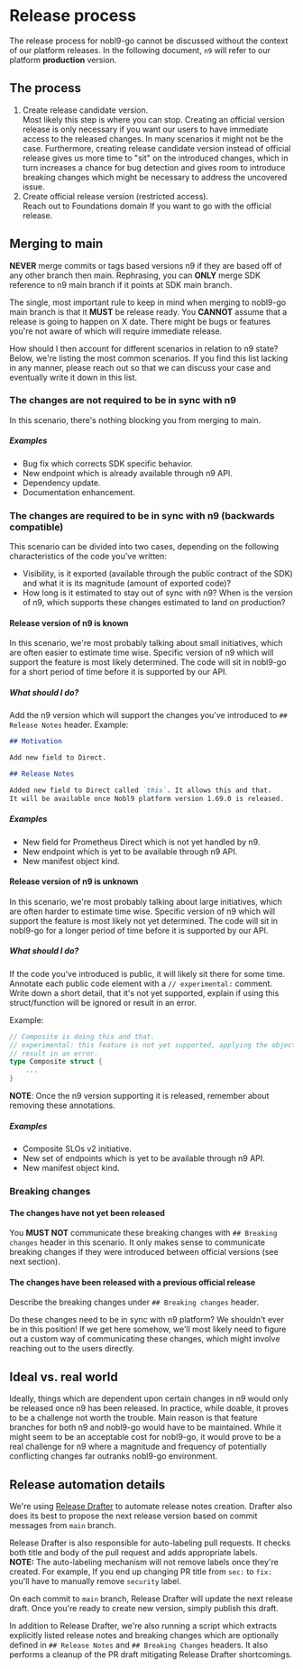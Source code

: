 # Release process

The release process for nobl9-go cannot be discussed without the context of
our platform releases. In the following document, `n9` will refer to our
platform **production** version.

## The process

1. Create release candidate version. \
  Most likely this step is where you can stop.
  Creating an official version release is only necessary if you want our users
  to have immediate access to the released changes.
  In many scenarios it might not be the case.
  Furthermore, creating release candidate version instead of official release
  gives us more time to "sit" on the introduced changes, which in turn
  increases a chance for bug detection and gives room to introduce breaking
  changes which might be necessary to address the uncovered issue.
2. Create official release version (restricted access). \
  Reach out to Foundations domain If you want to go with the official release.

## Merging to main

**NEVER** merge commits or tags based versions n9 if they are based off of any
other branch then main. Rephrasing, you can **ONLY** merge SDK reference to n9
main branch if it points at SDK main branch.

The single, most important rule to keep in mind when merging to nobl9-go main
branch is that it **MUST** be release ready. You **CANNOT** assume that
a release is going to happen on X date. There might be bugs or features you're
not aware of which will require immediate release.

How should I then account for different scenarios in relation to n9 state?
Below, we're listing the most common scenarios.
If you find this list lacking in any manner, please reach out so that we can
discuss your case and eventually write it down in this list.

### The changes are not required to be in sync with n9

In this scenario, there's nothing blocking you from merging to main.

<!-- markdownlint-disable-next-line MD001 -->
##### Examples

- Bug fix which corrects SDK specific behavior.
- New endpoint which is already available through n9 API.
- Dependency update.
- Documentation enhancement.

### The changes are required to be in sync with n9 (backwards compatible)

This scenario can be divided into two cases, depending on the following
characteristics of the code you've written:

- Visibility, is it exported (available through the public contract of the SDK)
  and what it is its magnitude (amount of exported code)?
- How long is it estimated to stay out of sync with n9?
  When is the version of n9, which supports these changes estimated to land on
  production?

#### Release version of n9 is known

In this scenario, we're most probably talking about small initiatives, which
are often easier to estimate time wise. Specific version of n9 which will
support the feature is most likely determined. The code will sit in nobl9-go
for a short period of time before it is supported by our API.

##### What should I do?

Add the n9 version which will support the changes you've introduced to
`## Release Notes` header.
Example:

```markdown
## Motivation

Add new field to Direct.

## Release Notes

Added new field to Direct called `this`. It allows this and that.
It will be available once Nobl9 platform version 1.69.0 is released.
```

##### Examples

- New field for Prometheus Direct which is not yet handled by n9.
- New endpoint which is yet to be available through n9 API.
- New manifest object kind.

#### Release version of n9 is unknown

In this scenario, we're most probably talking about large initiatives, which
are often harder to estimate time wise. Specific version of n9 which will
support the feature is most likely not yet determined.
The code will sit in nobl9-go for a longer period of time before it is
supported by our API.

##### What should I do?

If the code you've introduced is public,
it will likely sit there for some time.
Annotate each public code element with a `// experimental:` comment.
Write down a short detail, that it's not yet supported, explain if using this
struct/function will be ignored or result in an error.

Example:

```go
// Composite is doing this and that.
// experimental: this feature is not yet supported, applying the object will
// result in an error.
type Composite struct {
    ...
}
```

**NOTE**: Once the n9 version supporting it is released,
remember about removing these annotations.

##### Examples

- Composite SLOs v2 initiative.
- New set of endpoints which is yet to be available through n9 API.
- New manifest object kind.

### Breaking changes

#### The changes have not yet been released

You **MUST NOT** communicate these breaking changes with `## Breaking changes`
header in this scenario. It only makes sense to communicate breaking changes
if they were introduced between official versions (see next section).

#### The changes have been released with a previous official release

Describe the breaking changes under `## Breaking changes` header.

Do these changes need to be in sync with n9 platform?
We shouldn't ever be in this position!
If we get here somehow, we'll most likely need to figure out a custom way of
communicating these changes, which might involve reaching out to the users
directly.

## Ideal vs. real world

Ideally, things which are dependent upon certain changes in n9 would only
be released once n9 has been released.
In practice, while doable, it proves to be a challenge not worth the trouble.
Main reason is that feature branches for both n9 and nobl9-go would have to
be maintained.
While it might seem to be an acceptable cost for nobl9-go, it would prove to
be a real challenge for n9 where a magnitude and frequency of potentially
conflicting changes far outranks nobl9-go environment.

## Release automation details

We're using [Release Drafter](https://github.com/release-drafter/release-drafter)
to automate release notes creation. Drafter also does its best to propose
the next release version based on commit messages from `main` branch.

Release Drafter is also responsible for auto-labeling pull requests.
It checks both title and body of the pull request and adds appropriate labels. \
**NOTE:** The auto-labeling mechanism will not remove labels once they're
created. For example, If you end up changing PR title from `sec:` to `fix:`
you'll have to manually remove `security` label.

On each commit to `main` branch, Release Drafter will update the next release
draft. Once you're ready to create new version, simply publish this draft.

In addition to Release Drafter, we're also running a script which extracts
explicitly listed release notes and breaking changes which are optionally
defined in `## Release Notes` and `## Breaking Changes` headers.
It also performs a cleanup of the PR draft mitigating Release Drafter
shortcomings.
